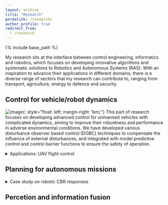 ```yaml
---
layout: archive
title: "Research"
permalink: /research/
author_profile: true
redirect_from:
  - /research
---
```

{% include base_path %}


My research sits at the interface between control engineering, informatics and robotics, which focuses on developing innovative algorithms and systematic solutions to Robotics and Autonomous Systems (RAS). With an inspiration to advance their applications in different domains, there is a diverse range of sectors that my research can contribute to, ranging from transport, agriculture, energy to defence and security.

## Control for vehicle/robot dynamics 
![image](_image/500x300.png){: style="float: left; margin-right: 1em;"} This part of research focuses on developing advanced control for unmanned vehicles with complicated dynamics, aiming to improve their robustness and performance in adverse environmental conditions. We have developed various disturbance observer based control (DOBC) techniques to compensate the influence of external disturbances, and integrated with model predictive control and control barrier functions to ensure the safety of operation.   
<details>
	<summary> Applications: UAV flight control </summary>
	
	<h3> DOBC design for UAV path-folloiwng </h3>
	{% include youtubePlayer.html id="M_qy1iH7u3M" %}
	<h3> DOBC + MPC for helicopter control  </h3> 
	{% include youtubePlayer.html id="TXJjf8RHnIk" %}


</details>



## Planning for autonomous missions

<details>
	<summary> Case study on robotic CBR responses </summary>
	
	### Autonomous source term estimation
	
	Autonomous source term estimation in cluttered area
  	~~~
</details>

## Percetion and information fusion 









